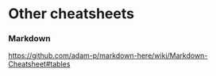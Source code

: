 # Other cheatsheets

### Markdown
https://github.com/adam-p/markdown-here/wiki/Markdown-Cheatsheet#tables
